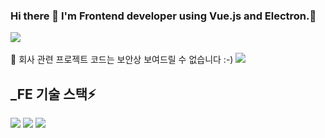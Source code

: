 ### Hi there 👋 I'm Frontend developer using Vue.js and Electron.🚀
<div>
  <a href="https://normal-gom-jelly.tistory.com" target="_blank">
    <img src="https://img.shields.io/badge/Blog-EF2D5E?style=for-the-badge&logo=love&logoColor=white">
  </a>
</div>
<br/>
💬 회사 관련 프로젝트 코드는 보안상 보여드릴 수 없습니다 :-)
<img src="https://user-images.githubusercontent.com/83711644/212611130-b12da4a1-31f8-47aa-b171-9c2501bb472b.PNG">
<!-- ![깃허브 프라이빗 내용](https://user-images.githubusercontent.com/83711644/212611130-b12da4a1-31f8-47aa-b171-9c2501bb472b.PNG) -->

<!--
**rlahfld54/rlahfld54** is a ✨ _special_ ✨ repository because its `README.md` (this file) appears on your GitHub profile.

Here are some ideas to get you started:

- 🔭 I’m currently working on ...
- 🌱 I’m currently learning ...
- 👯 I’m looking to collaborate on ...
- 🤔 I’m looking for help with ...
- 💬 Ask me about ...
- 📫 How to reach me: ...
- 😄 Pronouns: ...
- ⚡ Fun fact: ...
-->


## _FE 기술 스택⚡
<img src="https://img.shields.io/badge/vue.js-4FC08D?style=for-the-badge&logo=vue.js&logoColor=white">  <img src="https://img.shields.io/badge/javascript-F7DF1E?style=for-the-badge&logo=javascript&logoColor=black">   <img src="https://img.shields.io/badge/github-181717?style=for-the-badge&logo=github&logoColor=white">
